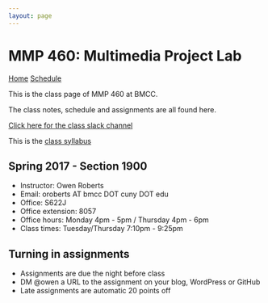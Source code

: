 ```yaml
---
layout: page
---
```

# MMP 460: Multimedia Project Lab

[Home]({{site.github.url}}/) [Schedule]({{site.github.url}}/schedule.html)

This is the class page of MMP 460 at BMCC.

The class notes, schedule and assignments are all found here.

<a href="https://mmp460spring2017.slack.com/" target="blank">Click here for the class slack channel</a>

This is the <a href="https://docs.google.com/document/d/13aivxlj8d2MCoXdHxW_J4npTwqMJnzprPz7pzZYB168/" target="blank">class syllabus</a>

## Spring 2017 - Section 1900

- Instructor: Owen Roberts
- Email: oroberts AT bmcc DOT cuny  DOT edu
- Office: S622J
- Office extension: 8057
- Office hours: Monday 4pm - 5pm / Thursday 4pm - 6pm
- Class times: Tuesday/Thursday 7:10pm - 9:25pm

## Turning in assignments

- Assignments are due the night before class
- DM @owen a URL to the assignment on your blog, WordPress or GitHub
- Late assignments are automatic 20 points off



